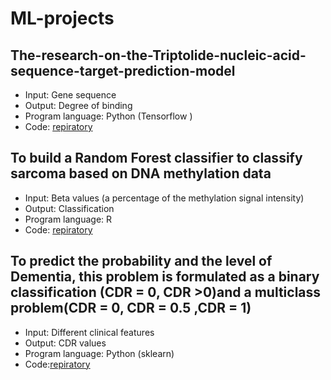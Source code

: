 # ML-projects

## The-research-on-the-Triptolide-nucleic-acid-sequence-target-prediction-model

- Input: Gene sequence
- Output: Degree of binding 
- Program language: Python (Tensorflow )
- Code: [repiratory](https://github.com/Margery0011/The-research-on-the-Triptolide-nucleic-acid-sequence-target-prediction-model-/blob/main/Summary.pdf) 

## To build a Random Forest classifier to classify sarcoma based on DNA methylation data

- Input: Beta values (a percentage of the methylation signal intensity)
- Output: Classification 
- Program language: R 
- Code: [repiratory](https://github.com/Margery0011/Sarcoma_RF)

## To predict the probability and the level of Dementia, this problem is formulated as a binary classification (CDR = 0, CDR >0)and a multiclass problem(CDR = 0, CDR = 0.5 ,CDR = 1) 

- Input: Different clinical features 
- Output: CDR values
- Program language: Python (sklearn)
- Code:[repiratory](https://github.com/Margery0011/Predicting-Probability-and-the-Level-of-Dementia-Using-Machine-Learning-Models)

